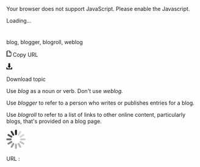 Your browser does not support JavaScript. Please enable the Javascript.

Loading...

# 

blog, blogger, blogroll, weblog

![Copy URL](media/blog-blogger-blogroll-weblog/Copy.png)
Copy URL

![Download](media/blog-blogger-blogroll-weblog/Download.png)

Download topic

Use *blog* as a noun or verb. Don't use *weblog.* 

Use *blogger* to refer to a person who writes or publishes entries for a blog.

Use *blogroll* to refer to a list of links to other online content, particularly blogs, that's provided on a blog page. 

![In progress](media/blog-blogger-blogroll-weblog/activity-large.gif)

URL :
